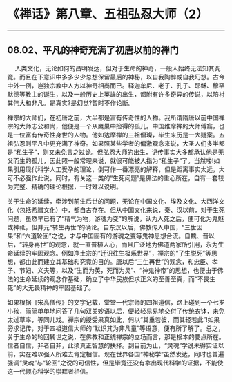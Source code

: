 # 《禅话》第八章、五祖弘忍大师（2）

------

## 08.02、平凡的神奇充满了初唐以前的禅门

　 人类文化，无论如何的昌明发达，但对于生命的神奇，一般人始终无法知其究竟。而且在下意识中多多少少总想保留最后的神秘，以自我陶醉或自我幻想。古今中外一例，岂独宗教中人方以神奇相尚而已。释迦牟尼、老子、孔子、耶稣、穆罕默德等教主的诞生，以及一般历史上英雄的出生，都附有许多奇异的传说，以陪衬其伟大和非凡。是真实?是幻觉?暂时不作论断。

禅宗的大师们，在初唐之前，大半都是富有传奇性的人物。我所谓隋唐以前中国禅宗的大师志公和尚，他便是一个从鹰巢中捡得的孤儿。中国维摩禅的大师傅翕，也是一位富有传奇性身世的人物。他如达摩禅的三祖僧璨，毕生来历是一大疑案。五祖弘忍则平凡中更充满了神奇。如果照某些学者的偏激观念来说，大圣人们多半都是“私生子”，则又未免言之过诡。但弘忍大师的出生，记传事实大多都承认他是无父而生的孤儿，因此照一般常理来说，就很可能被人指为“私生子”了。当然喽!如果引用现代科学人工受孕的理论，倒可作一番漂亮的解释，但是距离事实太远，大可不必强作此说。同时，有关这一类的“生死问题”是佛法的重心所在，自有一套较为完整、精确的理论根据，一时难以说明。

关于生命的延续，牵涉到前生后世的问题，无论在中国文化、埃及文化、大西洋文化（包括希腊文化）中，都自古存在。但从中国文化来说，秦、汉以前，对于生死问题，虽然早已有了“精气为物，游魂为变”的解说，认为人死之后，便可化为鬼魅或神祗，但并元“转生再世”的确论。自东汉以后，佛教传人中国，“三世因果”和“六道轮回”之说，才与中国固有的游魂之变等鬼神思想合流。自魏、晋以后，“转身再世”的观念，就一直普植人心，而且广泛地为佛道两家所引用，永为生命延续的牢固观念。例如净土宗的“迁识往生极乐世界”，禅宗的“了生脱死”等思想，都由此而建立其基础和究竟的目的。唐以后“三生再世”的观念，和忠臣、孝子、节妇、义夫等，以及“生而为英，死而为灵”、“神鬼神帝”的思想，也便由于佛法的生命延续的观念作基础，确立了中华民族但求正义的至善至真，而“不畏生死”的大无畏精神的牢固基础了。

如果根据《宋高僧传》的文字记载，堂堂一代宗师的四祖道信，路上碰到一个七岁小孩，简简单单地问答了几句双关妙语以后，便轻轻易易地交付了传统衣钵，未免太过草率，等同儿戏。禅宗的授受果真如此，何以“其重若彼，而其轻若此”!如果旁求记传，对于四祖道信大师的“默识其为非凡童”等语意，便有所了解了。总之，关于生命的轮回转世之说，在佛教和正统禅宗的立场而言，那是根本的要点所在。信者自信，非者自非，此须真正智慧的抉择。到目前为止，“灵魂”学说未得实证以前，实在难以强人所难去肯定相信。现在世界各国“神秘学”虽然发达，同时也普遍强调“灵魂”与“轮回”之说的可信性，但是毕竟还没有拿出现代科学的证据，不能使这一代倾心科学的崇拜者相信。

